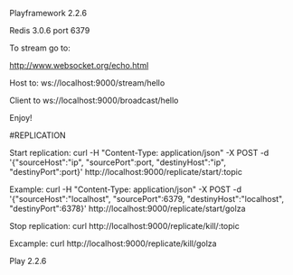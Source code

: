 Playframework 2.2.6 

Redis 3.0.6 port 6379

To stream go to:

http://www.websocket.org/echo.html

Host to: ws://localhost:9000/stream/hello

Client to ws://localhost:9000/broadcast/hello


Enjoy!


#REPLICATION


Start replication:
curl -H "Content-Type: application/json" -X POST -d '{"sourceHost":"ip", "sourcePort":port, "destinyHost":"ip", "destinyPort":port}' http://localhost:9000/replicate/start/:topic

Example:
curl -H "Content-Type: application/json" -X POST -d '{"sourceHost":"localhost", "sourcePort":6379, "destinyHost":"localhost", "destinyPort":6378}' http://localhost:9000/replicate/start/golza


Stop replication:
curl  http://localhost:9000/replicate/kill/:topic

Excample:
curl  http://localhost:9000/replicate/kill/golza


Play 2.2.6


